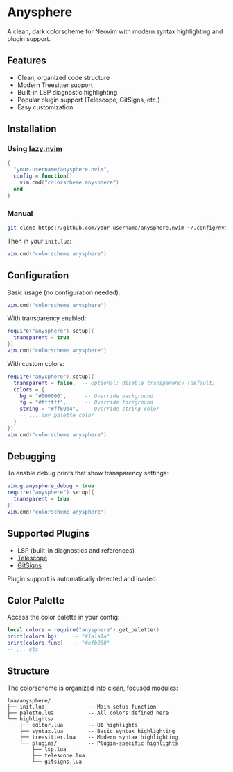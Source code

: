 # Anysphere

A clean, dark colorscheme for Neovim with modern syntax highlighting and plugin support.

## Features

- Clean, organized code structure
- Modern Treesitter support
- Built-in LSP diagnostic highlighting
- Popular plugin support (Telescope, GitSigns, etc.)
- Easy customization

## Installation

### Using [lazy.nvim](https://github.com/folke/lazy.nvim)

```lua
{
  "your-username/anysphere.nvim",
  config = function()
    vim.cmd("colorscheme anysphere")
  end
}
```

### Manual

```bash
git clone https://github.com/your-username/anysphere.nvim ~/.config/nvim/pack/plugins/start/anysphere.nvim
```

Then in your `init.lua`:

```lua
vim.cmd("colorscheme anysphere")
```

## Configuration

Basic usage (no configuration needed):

```lua
vim.cmd("colorscheme anysphere")
```

With transparency enabled:

```lua
require("anysphere").setup({
  transparent = true
})
vim.cmd("colorscheme anysphere")
```

With custom colors:

```lua
require("anysphere").setup({
  transparent = false,  -- Optional: disable transparency (default)
  colors = {
    bg = "#000000",      -- Override background
    fg = "#ffffff",      -- Override foreground
    string = "#ff69b4",  -- Override string color
    -- ... any palette color
  }
})
vim.cmd("colorscheme anysphere")
```

## Debugging

To enable debug prints that show transparency settings:

```lua
vim.g.anysphere_debug = true
require("anysphere").setup({
  transparent = true
})
vim.cmd("colorscheme anysphere")
```

## Supported Plugins

- LSP (built-in diagnostics and references)
- [Telescope](https://github.com/nvim-telescope/telescope.nvim)
- [GitSigns](https://github.com/lewis6991/gitsigns.nvim)

Plugin support is automatically detected and loaded.

## Color Palette

Access the color palette in your config:

```lua
local colors = require("anysphere").get_palette()
print(colors.bg)     -- "#1a1a1a"
print(colors.func)   -- "#efb080"
-- ... etc
```

## Structure

The colorscheme is organized into clean, focused modules:

```
lua/anysphere/
├── init.lua              -- Main setup function
├── palette.lua           -- All colors defined here
└── highlights/
    ├── editor.lua        -- UI highlights
    ├── syntax.lua        -- Basic syntax highlighting
    ├── treesitter.lua    -- Modern syntax highlighting
    └── plugins/          -- Plugin-specific highlights
        ├── lsp.lua
        ├── telescope.lua
        └── gitsigns.lua
```
